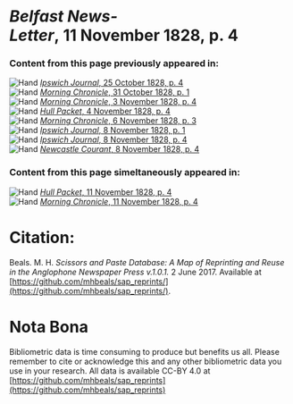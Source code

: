 # *Belfast News-Letter*, 11 November 1828, p. 4  
  
### Content from this page previously appeared in:  
![Hand](http://scissorsandpaste.net/wp-content/uploads/2017/06/smallhandpointer.png) [*Ipswich Journal*, 25 October 1828, p. 4](https://mhbeals.github.io/sap_html/Ipswich-Journal/Ipswich-Journal-25-October-1828-p-4)  
![Hand](http://scissorsandpaste.net/wp-content/uploads/2017/06/smallhandpointer.png) [*Morning Chronicle*, 31 October 1828, p. 1](https://mhbeals.github.io/sap_html/Morning-Chronicle/Morning-Chronicle-31-October-1828-p-1)  
![Hand](http://scissorsandpaste.net/wp-content/uploads/2017/06/smallhandpointer.png) [*Morning Chronicle*, 3 November 1828, p. 4](https://mhbeals.github.io/sap_html/Morning-Chronicle/Morning-Chronicle-3-November-1828-p-4)  
![Hand](http://scissorsandpaste.net/wp-content/uploads/2017/06/smallhandpointer.png) [*Hull Packet*, 4 November 1828, p. 4](https://mhbeals.github.io/sap_html/Hull-Packet/Hull-Packet-4-November-1828-p-4)  
![Hand](http://scissorsandpaste.net/wp-content/uploads/2017/06/smallhandpointer.png) [*Morning Chronicle*, 6 November 1828, p. 3](https://mhbeals.github.io/sap_html/Morning-Chronicle/Morning-Chronicle-6-November-1828-p-3)  
![Hand](http://scissorsandpaste.net/wp-content/uploads/2017/06/smallhandpointer.png) [*Ipswich Journal*, 8 November 1828, p. 1](https://mhbeals.github.io/sap_html/Ipswich-Journal/Ipswich-Journal-8-November-1828-p-1)  
![Hand](http://scissorsandpaste.net/wp-content/uploads/2017/06/smallhandpointer.png) [*Ipswich Journal*, 8 November 1828, p. 4](https://mhbeals.github.io/sap_html/Ipswich-Journal/Ipswich-Journal-8-November-1828-p-4)  
![Hand](http://scissorsandpaste.net/wp-content/uploads/2017/06/smallhandpointer.png) [*Newcastle Courant*, 8 November 1828, p. 4](https://mhbeals.github.io/sap_html/Newcastle-Courant/Newcastle-Courant-8-November-1828-p-4)  
  
### Content from this page simeltaneously appeared in:  
![Hand](http://scissorsandpaste.net/wp-content/uploads/2017/06/smallhandpointer.png) [*Hull Packet*, 11 November 1828, p. 4](https://mhbeals.github.io/sap_html/Hull-Packet/Hull-Packet-11-November-1828-p-4)  
![Hand](http://scissorsandpaste.net/wp-content/uploads/2017/06/smallhandpointer.png) [*Morning Chronicle*, 11 November 1828, p. 4](https://mhbeals.github.io/sap_html/Morning-Chronicle/Morning-Chronicle-11-November-1828-p-4)  


# Citation: 

Beals. M. H. *Scissors and Paste Database: A Map of Reprinting and Reuse in the Anglophone Newspaper Press v.1.0.1.* 2 June 2017. Available at [https://github.com/mhbeals/sap_reprints/](https://github.com/mhbeals/sap_reprints/). 

# Nota Bona

Bibliometric data is time consuming to produce but benefits us all. Please remember to cite or acknowledge this and any other bibliometric data you use in your research. All data is available CC-BY 4.0 at [https://github.com/mhbeals/sap_reprints](https://github.com/mhbeals/sap_reprints)